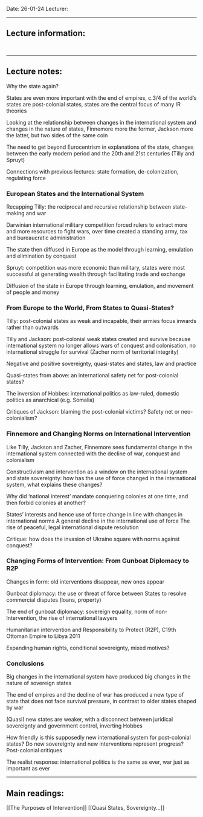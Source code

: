Date: 26-01-24
Lecturer:

---
## Lecture information:

```ad-tldr


```


---
## Lecture notes:

Why the state again? 

States are even more important with the end of empires, c.3/4 of the world’s states are post-colonial states, states are the central focus of many IR theories

Looking at the relationship between changes in the international system and changes in the nature of states, Finnemore more the former, Jackson more the latter, but two sides of the same coin

The need to get beyond Eurocentrism in explanations of the state, changes between the early modern period and the 20th and 21st centuries (Tilly and Spruyt)

Connections with previous lectures: state formation, de-colonization, regulating force

### European States and the International System

Recapping Tilly: the reciprocal and recursive relationship between state-making and war

Darwinian international military competition forced rulers to extract more and more resources to fight wars, over time created a standing army, tax and bureaucratic administration

The state then diffused in Europe as the model through learning, emulation and elimination by conquest

Spruyt: competition was more economic than military, states were most successful at generating wealth through facilitating trade and exchange

Diffusion of the state in Europe through learning, emulation, and movement of people and money

### From Europe to the World, From States to Quasi-States?

Tilly: post-colonial states as weak and incapable, their armies focus inwards rather than outwards

Tilly and Jackson: post-colonial weak states created and survive because international system no longer allows wars of conquest and colonisation, no international struggle for survival (Zacher norm of territorial integrity)

Negative and positive sovereignty, quasi-states and states, law and practice

Quasi-states from above: an international safety net for post-colonial states?

The inversion of Hobbes: international politics as law-ruled, domestic politics as anarchical (e.g. Somalia)

Critiques of Jackson: blaming the post-colonial victims? Safety net or neo-colonialism?

### Finnemore and Changing Norms on International Intervention

Like Tilly, Jackson and Zacher, Finnemore sees fundamental change in the international system connected with the decline of war, conquest and colonialism

Constructivism and intervention as a window on the international system and state sovereignty: how has the use of force changed in the international system, what explains these changes?

Why did ‘national interest’ mandate conquering colonies at one time, and then forbid colonies at another?

States’ interests and hence use of force change in line with changes in international norms
A general decline in the international use of force
The rise of peaceful, legal international dispute resolution

Critique: how does the invasion of Ukraine square with norms against conquest?

### Changing Forms of Intervention: From Gunboat Diplomacy to R2P

Changes in form: old interventions disappear, new ones appear

Gunboat diplomacy: the use or threat of force between
States to resolve commercial disputes (loans, property) 

The end of gunboat diplomacy: sovereign equality, norm of non-
Intervention, the rise of international lawyers

Humanitarian intervention and Responsibility to Protect (R2P), 
C19th Ottoman Empire to Libya 2011

Expanding human rights, conditional sovereignty, mixed motives?

### Conclusions

Big changes in the international system have produced big changes in the nature of sovereign states

The end of empires and the decline of war has produced a new type of state that does not face survival pressure, in contrast to older states shaped by war

(Quasi) new states are weaker, with a disconnect between juridical sovereignty and government control, inverting Hobbes

How friendly is this supposedly new international system for post-colonial states? Do new sovereignty and new interventions represent progress? Post-colonial critiques

The realist response: international politics is the same as ever, war just as important as ever

---

## Main readings:

[[The Purposes of Intervention]]
[[Quasi States, Sovereignty...]]
